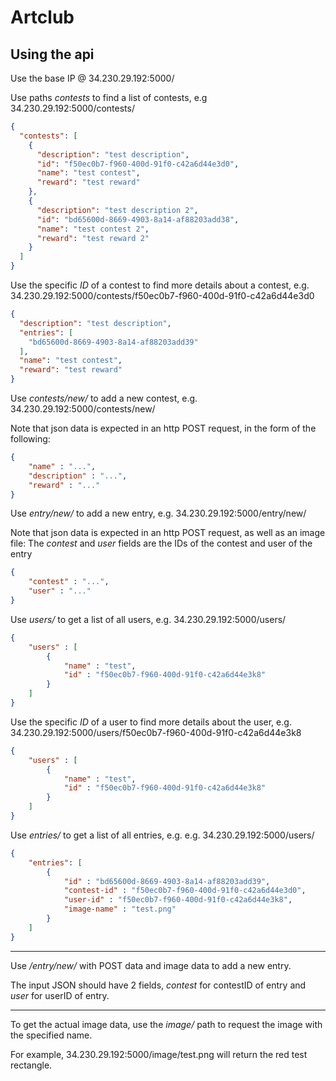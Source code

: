 # Artclub

## Using the api

Use the base IP @ 34.230.29.192:5000/

Use paths *contests* to find a list of contests, e.g 34.230.29.192:5000/contests/

```json
{
  "contests": [
    {
      "description": "test description", 
      "id": "f50ec0b7-f960-400d-91f0-c42a6d44e3d0", 
      "name": "test contest", 
      "reward": "test reward"
    }, 
    {
      "description": "test description 2", 
      "id": "bd65600d-8669-4903-8a14-af88203add38", 
      "name": "test contest 2", 
      "reward": "test reward 2"
    }
  ]
}
```

Use the specific *ID* of a contest to find more details about a contest, e.g. 34.230.29.192:5000/contests/f50ec0b7-f960-400d-91f0-c42a6d44e3d0

```json
{
  "description": "test description", 
  "entries": [
    "bd65600d-8669-4903-8a14-af88203add39"
  ], 
  "name": "test contest", 
  "reward": "test reward"
}
```

Use *contests/new/* to add a new contest, e.g. 34.230.29.192:5000/contests/new/

Note that json data is expected in an http POST request, in the form of the following:

```json
{
    "name" : "...",
    "description" : "...",
    "reward" : "..."
}
```

Use *entry/new/* to add a new entry, e.g. 34.230.29.192:5000/entry/new/

Note that json data is expected in an http POST request, as well as an image file:
The *contest* and *user* fields are the IDs of the contest and user of the entry

```json
{
    "contest" : "...",
    "user" : "..."
}
```

Use *users/* to get a list of all users, e.g. 34.230.29.192:5000/users/

```json
{
    "users" : [
        {
            "name" : "test",
            "id" : "f50ec0b7-f960-400d-91f0-c42a6d44e3k8"
        }
    ]
}
```

Use the specific *ID* of a user to find more details about the user, e.g. 34.230.29.192:5000/users/f50ec0b7-f960-400d-91f0-c42a6d44e3k8

```json
{
    "users" : [
        {
            "name" : "test",
            "id" : "f50ec0b7-f960-400d-91f0-c42a6d44e3k8"
        }
    ]
}
```

Use *entries/* to get a list of all entries, e.g. e.g. 34.230.29.192:5000/users/

```json
{
    "entries": [
        {
            "id" : "bd65600d-8669-4903-8a14-af88203add39",
            "contest-id" : "f50ec0b7-f960-400d-91f0-c42a6d44e3d0",
            "user-id" : "f50ec0b7-f960-400d-91f0-c42a6d44e3k8",
            "image-name" : "test.png"
        }
    ]
}
```

***

Use */entry/new/* with POST data and image data to add a new entry.

The input JSON should have 2 fields, *contest* for contestID of entry and *user* for userID of entry.

***

To get the actual image data, use the *image/<path>* path to request the image with the specified name.

For example, 34.230.29.192:5000/image/test.png will return the red test rectangle.